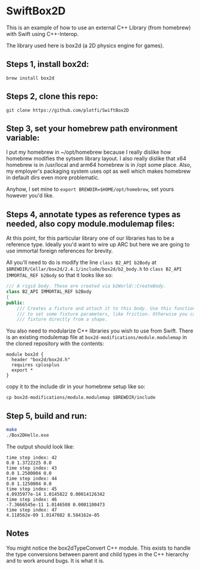 # SwiftBox2D


This is an example of how to use an external C++ Library (from homebrew) with Swift using C++-Interop.

The library used here is box2d (a 2D physics engine for games).

## Steps 1, install box2d:

`brew install box2d`

## Steps 2, clone this repo:

`git clone https://github.com/plotfi/SwiftBox2D`

## Step 3, set your homebrew path environment variable:

I put my homebrew in ~/opt/homebrew because I really dislike how homebrew modifies the sytsem library layout. I also really dislike that x64 homebrew is in /usr/local and arm64 homebrew is in /opt some place. Also, my employer's packaging system uses opt as well which makes homebrew in default dirs even more problematic.

Anyhow, I set mine to `export BREWDIR=$HOME/opt/homebrew`, set yours however you'd like.

## Steps 4, annotate types as reference types as needed, also copy module.modulemap files:

At this point, for this particular library one of our libraries has to be a reference type.
Ideally you'd want to wire up ARC but here we are going to use immortal foreign references for brevity.

All you'll need to do is modify the line `class B2_API b2Body` at `$BREWDIR/Cellar/box2d/2.4.1/include/box2d/b2_body.h` to `class B2_API IMMORTAL_REF b2Body` so that it looks like so:

```c++
/// A rigid body. These are created via b2World::CreateBody.
class B2_API IMMORTAL_REF b2Body
{
public:
	/// Creates a fixture and attach it to this body. Use this function if you need
	/// to set some fixture parameters, like friction. Otherwise you can create the
	/// fixture directly from a shape.
```

You also need to modularize C++ libraries you wish to use from Swift. There is an existing modulemap file at `box2d-modifications/module.modulemap` in the cloned repository with the contents:

```
module box2d {
  header "box2d/box2d.h"
  requires cplusplus
  export *
}
```

copy it to the include dir in your homebrew setup like so:

`cp box2d-modifications/module.modulemap $BREWDIR/include`

## Step 5, build and run:

```bash
make
./Box2DHello.exe
```

The output should look like:

```
time step index: 42
0.0 1.3722225 0.0
time step index: 43
0.0 1.2500004 0.0
time step index: 44
0.0 1.1250004 0.0
time step index: 45
4.0935977e-14 1.0145822 0.00014126342
time step index: 46
-7.3666545e-11 1.0146508 0.0001100473
time step index: 47
4.118562e-09 1.0147082 8.584162e-05
```


## Notes

You might notice the box2dTypeConvert C++ module. This exists to handle the type conversions between parent and child types in the C++ hierarchy and to work around bugs. It is what it is. 
